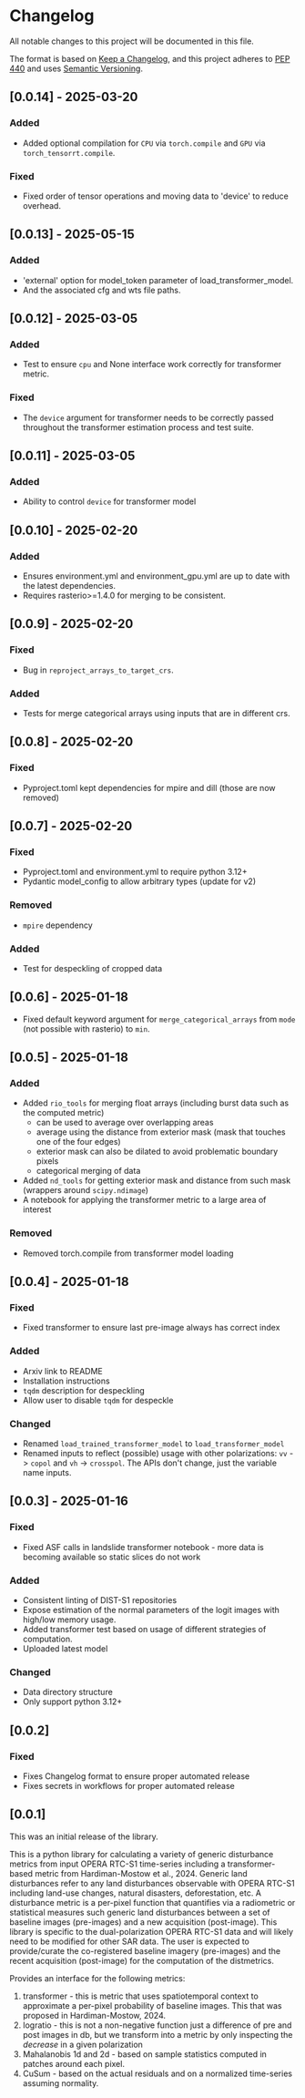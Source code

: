 # Changelog

All notable changes to this project will be documented in this file.

The format is based on [Keep a Changelog](https://keepachangelog.com/en/1.0.0/),
and this project adheres to [PEP 440](https://www.python.org/dev/peps/pep-0440/)
and uses [Semantic Versioning](https://semver.org/spec/v2.0.0.html).

## [0.0.14] - 2025-03-20

### Added
* Added optional compilation for `CPU` via `torch.compile` and `GPU` via `torch_tensorrt.compile`.

### Fixed
* Fixed order of tensor operations and moving data to 'device' to reduce overhead.

## [0.0.13] - 2025-05-15

### Added
* 'external' option for model_token parameter of load_transformer_model.
* And the associated cfg and wts file paths. 

## [0.0.12] - 2025-03-05

### Added
* Test to ensure `cpu` and None interface work correctly for transformer metric.

### Fixed
* The `device` argument for transformer needs to be correctly passed throughout the transformer estimation process and test suite.


## [0.0.11] - 2025-03-05

### Added
* Ability to control `device` for transformer model

## [0.0.10] - 2025-02-20

### Added
* Ensures environment.yml and environment_gpu.yml are up to date with the latest dependencies.
* Requires rasterio>=1.4.0 for merging to be consistent.

## [0.0.9] - 2025-02-20

### Fixed
* Bug in `reproject_arrays_to_target_crs`.

### Added
* Tests for merge categorical arrays using inputs that are in different crs.

## [0.0.8] - 2025-02-20

### Fixed
* Pyproject.toml kept dependencies for mpire and dill (those are now removed)


## [0.0.7] - 2025-02-20

### Fixed
* Pyproject.toml and environment.yml to require python 3.12+
* Pydantic model_config to allow arbitrary types (update for v2)

### Removed 
* `mpire` dependency

### Added
* Test for despeckling of cropped data


## [0.0.6] - 2025-01-18

* Fixed default keyword argument for `merge_categorical_arrays` from `mode` (not possible with rasterio) to `min`.


## [0.0.5] - 2025-01-18

### Added
* Added `rio_tools` for merging float arrays (including burst data such as the computed metric)
    * can be used to average over overlapping areas
    * average using the distance from exterior mask (mask that touches one of the four edges)
    * exterior mask can also be dilated to avoid problematic boundary pixels
    * categorical merging of data
* Added `nd_tools` for getting exterior mask and distance from such mask (wrappers around `scipy.ndimage`)
* A notebook for applying the transformer metric to a large area of interest

### Removed
* Removed torch.compile from transformer model loading

## [0.0.4] - 2025-01-18

### Fixed
* Fixed transformer to ensure last pre-image always has correct index

### Added
* Arxiv link to README
* Installation instructions
* `tqdm` description for despeckling
* Allow user to disable `tqdm` for despeckle

### Changed
* Renamed `load_trained_transformer_model` to `load_transformer_model`
* Renamed inputs to reflect (possible) usage with other polarizations: `vv` -> `copol` and `vh` -> `crosspol`. The APIs don't change, just the variable name inputs.


## [0.0.3] - 2025-01-16

### Fixed
* Fixed ASF calls in landslide transformer notebook - more data is becoming available so static slices do not work

### Added

* Consistent linting of DIST-S1 repositories
* Expose estimation of the normal parameters of the logit images with high/low memory usage.
* Added transformer test based on usage of different strategies of computation.
* Uploaded latest model

### Changed
* Data directory structure
* Only support python 3.12+


## [0.0.2]

### Fixed

* Fixes Changelog format to ensure proper automated release
* Fixes secrets in workflows for proper automated release


## [0.0.1]

This was an initial release of the library.

This is a python library for calculating a variety of generic disturbance metrics from input OPERA RTC-S1 time-series including a transformer-based metric from Hardiman-Mostow et al., 2024.
Generic land disturbances refer to any land disturbances observable with OPERA RTC-S1 including land-use changes, natural disasters, deforestation, etc.
A disturbance metric is a per-pixel function that quantifies via a radiometric or statistical measures such generic land disturbances between a set of baseline images (pre-images) and a new acquisition (post-image).
This library is specific to the dual-polarization OPERA RTC-S1 data and will likely need to be modified for other SAR data.
The user is expected to provide/curate the co-registered baseline imagery (pre-images) and the recent acquisition (post-image) for the computation of the distmetrics.

Provides an interface for the following metrics:

1. transformer - this is metric that uses spatiotemporal context to approximate a per-pixel probability of baseline images. This that was proposed in Hardiman-Mostow, 2024.
2. logratio - this is not a non-negative function just a difference of pre and post images in db, but we transform into a metric by only inspecting the *decrease* in a given polarization
3. Mahalanobis 1d and 2d - based on sample statistics computed in patches around each pixel.
4. CuSum - based on the actual residuals and on a normalized time-series assuming normality.
